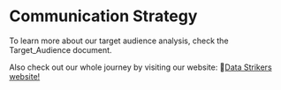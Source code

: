 # Communication Strategy

To learn more about our target audience analysis, check the Target_Audience document.

Also check out our whole journey by visiting our website: 🔗[Data Strikers
website!](<https://datastrikers.netlify.app/>)
